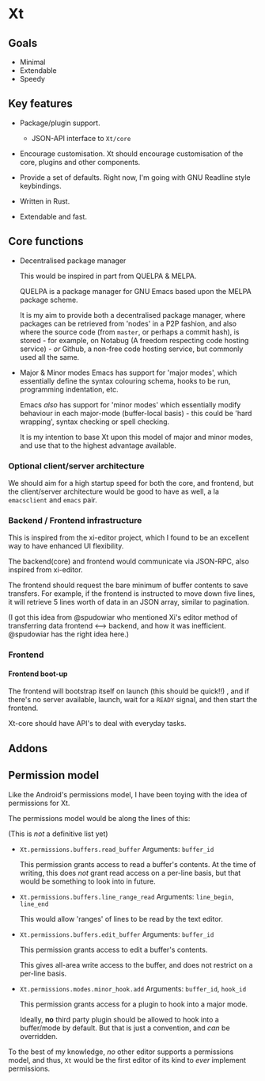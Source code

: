 # Xt

## Goals

- Minimal
- Extendable
- Speedy

## Key features

- Package/plugin support.
  - JSON-API interface to `Xt/core`

- Encourage customisation.
  Xt should encourage customisation of the core, plugins and
  other components.

- Provide a set of defaults.
  Right now, I'm going with GNU Readline style keybindings.

- Written in Rust.

- Extendable and fast.

## Core functions

- Decentralised package manager

  This would be inspired in part from QUELPA & MELPA.

  QUELPA is a package manager for GNU Emacs based upon the MELPA package
  scheme.

  It is my aim to provide both a decentralised package manager, where
  packages can be retrieved from 'nodes' in a P2P fashion, and also
  where the source code (from `master`, or perhaps a commit hash), is
  stored - for example, on Notabug (A freedom respecting code hosting
  service) - *or* Github, a non-free code hosting service, but commonly
  used all the same.

- Major & Minor modes
    Emacs has support for 'major modes', which essentially define the
    syntax colouring schema, hooks to be run, programming indentation,
    etc.

    Emacs *also* has support for 'minor modes' which essentially
    modify behaviour in each major-mode (buffer-local basis) - this
    could be 'hard wrapping', syntax checking or spell checking.

    It is my intention to base Xt upon this model of major and minor
    modes, and use that to the highest advantage available.

### Optional client/server architecture

We should aim for a high startup speed for both the core, and
frontend, but the client/server architecture would be good to have as
well, a la `emacsclient` and `emacs` pair.

### Backend / Frontend infrastructure

This is inspired from the xi-editor project, which I found to
be an excellent way to have enhanced UI flexibility.

The backend(core) and frontend would communicate via JSON-RPC, also
inspired from xi-editor.

The frontend should request the bare minimum of buffer contents to
save transfers. For example, if the frontend is instructed to move
down five lines, it will retrieve 5 lines worth of data in an JSON
array, similar to pagination.

(I got this idea from @spudowiar who mentioned Xi's editor method of
transferring data frontend <--> backend, and how it was
inefficient. @spudowiar has the right idea here.)

### Frontend

#### Frontend boot-up

The frontend will bootstrap itself on launch (this should be quick!!)
, and if there's no server available, launch, wait for a `READY`
signal, and then start the frontend.

Xt-core should have API's to deal with everyday tasks.

## Addons

## Permission model

Like the Android's permissions model, I have been toying with the idea
of permissions for Xt.

The permissions model would be along the lines of this:

(This is *not* a definitive list yet)

- `Xt.permissions.buffers.read_buffer`
  Arguments: `buffer_id`

   This permission grants access to read a buffer's contents.
   At the time of writing, this does *not* grant read access on a
   per-line basis, but that would be something to look into in future.

- `Xt.permissions.buffers.line_range_read`
  Arguments: `line_begin`, `line_end`
  
  This would allow 'ranges' of lines to be read by the text editor.

- `Xt.permissions.buffers.edit_buffer`
  Arguments: `buffer_id`

  This permission grants access to edit a buffer's contents.

  This gives all-area write access to the buffer, and does not
  restrict on a per-line basis.

- `Xt.permissions.modes.minor_hook.add`
  Arguments: `buffer_id`, `hook_id`

  This permission grants access for a plugin to hook into a major
  mode.

  Ideally, **no** third party plugin should be allowed to hook into a
  buffer/mode by default. But that is just a convention, and _can_ be
  overridden.

To the best of my knowledge, *no* other editor supports a permissions
model, and thus, `Xt` would be the first editor of its kind to
*ever* implement permissions.
